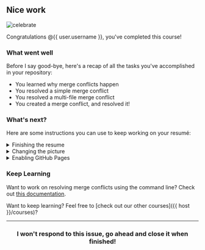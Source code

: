 ## Nice work

![celebrate](https://octodex.github.com/images/benevocats.jpg)

Congratulations @{{ user.username }}, you've completed this course!

### What went well

Before I say good-bye, here's a recap of all the tasks you've accomplished in your repository:

- You learned why merge conflicts happen
- You resolved a simple merge conflict
- You resolved a multi-file merge conflict 
- You created a merge conflict, and resolved it!

### What's next?

Here are some instructions you can use to keep working on your resumé:

<details>
 <summary>Finishing the resume</summary>
 <hr>
 
  #### Finishing the resume
 
  To update the other sections of the resume, create a new branch and edit the files found in the `_data` folder.

  For example, to modify the "Projects" section, edit the `_data/projects.yml` file. After making your changes, create a new pull request and merge your changes.
 
 <hr>
</details>

<details>
 <summary>Changing the picture</summary>
 <hr>
 
  #### Changing the picture
 
  If you would like to change the image used on your resume, you need to make a few changes to the files.

 1. Create a new branch, maybe name it something like `new-avatar`.
 1. Navigate to the `images` directory and click the **Upload files** button.
 1. [Drag and drop your image](https://help.github.com/articles/adding-a-file-to-a-repository/).
 1. Commit your change by clicking **Commit changes**.
 1. On the `new-avatar` branch, open the `_layouts/resume.html` file and edit line 16. Replace `images/bob-avatar.jpg` with `images/YOURFILENAME`.
 1. Create a pull request.
 1. Merge the pull request, and delete the branch.
 
 <hr>
</details>

<details>
 <summary>Enabling GitHub Pages</summary>
 <hr>
 
  #### Enabling GitHub Pages
 
  When you are happy with your resume, you will need to publish it with GitHub Pages. This resume is ready for GitHub Pages, you just need to turn it on. Follow these steps to enable GitHub Pages when you are ready to publish your resume:

 1. Click on the [**Settings**]({{ repoUrl }}/settings) tab.
 1. Scroll to the "GitHub Pages" section.
 1. In the "Source" drop-down, select **master branch**.
 1. Click **Save**.
 1. :construction: Warning! :construction: Make sure you don't see any [errors after you select save](https://user-images.githubusercontent.com/13326548/36769372-bc9b43d4-1bf8-11e8-8050-2b08cf8d146b.png). If you do, your page won't build correctly and this step will be incomplete.
 
Your GitHub Pages resumé site will be live very shortly. [Click here to check it out.]( {{url}} )
 
 <hr>
</details>

### Keep Learning

Want to work on resolving merge conflicts using the command line? Check out [this documentation](https://help.github.com/articles/resolving-a-merge-conflict-using-the-command-line/).

Want to keep learning? Feel free to [check out our other courses]({{ host }}/courses)?

<hr>
<h3 align="center">I won't respond to this issue, go ahead and close it when finished!</h3>

